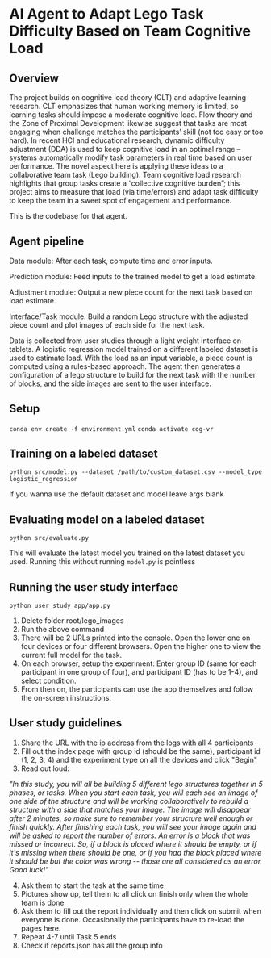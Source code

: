 # AI Agent to Adapt Lego Task Difficulty Based on Team Cognitive Load

## Overview
The project builds on cognitive load theory (CLT) and adaptive learning research. CLT emphasizes that human working memory is limited, so learning tasks should impose a moderate cognitive load​. Flow theory and the Zone of Proximal Development likewise suggest that tasks are most engaging when challenge matches the participants’ skill (not too easy or too hard)​. In recent HCI and educational research, dynamic difficulty adjustment (DDA) is used to keep cognitive load in an optimal range – systems automatically modify task parameters in real time based on user performance​. The novel aspect here is applying these ideas to a collaborative team task (Lego building). Team cognitive load research highlights that group tasks create a “collective cognitive burden”​; this project aims to measure that load (via time/errors) and adapt task difficulty to keep the team in a sweet spot of engagement and performance.

This is the codebase for that agent.

## Agent pipeline

Data module: After each task, compute time and error inputs.

Prediction module: Feed inputs to the trained model to get a load estimate.

Adjustment module: Output a new piece count for the next task based on load estimate.

Interface/Task module: Build a random Lego structure with the adjusted piece count and plot images of each side for the next task.

Data is collected from user studies through a light weight interface on tablets. A logistic regression model trained on a different labeled dataset is used to estimate load. With the load as an input variable, a piece count is computed using a rules-based approach. The agent then generates a configuration of a lego structure to build for the next task with the number of blocks, and the side images are sent to the user interface.

## Setup
```conda env create -f environment.yml```
```conda activate cog-vr```

## Training on a labeled dataset
```python src/model.py --dataset /path/to/custom_dataset.csv --model_type logistic_regression``` 

If you wanna use the default dataset and model leave args blank

## Evaluating model on a labeled dataset
```python src/evaluate.py``` 

This will evaluate the latest model you trained on the latest dataset you used. Running this without running ```model.py``` is pointless

## Running the user study interface

```python user_study_app/app.py```

1. Delete folder root/lego_images
2. Run the above command
3. There will be 2 URLs printed into the console. Open the lower one on four devices or four different browsers. Open the higher one to view the current full model for the task.
4. On each browser, setup the experiment: Enter group ID (same for each participant in one group of four), and participant ID (has to be 1-4), and select condition.
5. From then on, the participants can use the app themselves and follow the on-screen instructions.

## User study guidelines

1. Share the URL with the ip address from the logs with all 4 participants
2. Fill out the index page with group id (should be the same), participant id (1, 2, 3, 4) and the experiment type on all the devices and click "Begin"
3. Read out loud:
   
<i>"In this study, you will all be building 5 different lego structures together in 5 phases, or tasks. When you start each task, you will each see an image of one side of the structure and will be working collaboratively to rebuild a structure with a side that matches your image. The image will disappear after 2 minutes, so make sure to remember your structure well enough or finish quickly. After finishing each task, you will see your image again and will be asked to report the number of errors. An error is a block that was missed or incorrect. So, if a block is placed where it should be empty, or if it's missing when there should be one, or if you had the block placed where it should be but the color was wrong -- those are all considered as an error. Good luck!"</i>

4. Ask them to start the task at the same time
5. Pictures show up, tell them to all click on finish only when the whole team is done
6. Ask them to fill out the report individually and then click on submit when everyone is done. Occasionally the participants have to re-load the pages here.
7. Repeat 4-7 until Task 5 ends
8. Check if reports.json has all the group info

